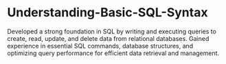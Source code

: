 # Understanding-Basic-SQL-Syntax
Developed a strong foundation in SQL by writing and executing queries to create, read, update, and delete data from relational databases. Gained experience in essential SQL commands, database structures, and optimizing query performance for efficient data retrieval and management.
